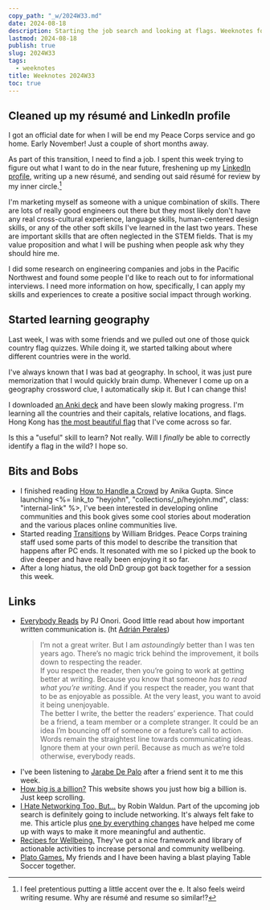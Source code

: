 ```yaml
---
copy_path: "_w/2024W33.md"
date: 2024-08-18
description: Starting the job search and looking at flags. Weeknotes for the 33rd week of the year 2024.
lastmod: 2024-08-18
publish: true
slug: 2024W33
tags:
  - weeknotes
title: Weeknotes 2024W33
toc: true
---
```


## Cleaned up my résumé and LinkedIn profile

I got an official date for when I will be end my Peace Corps service and go home. Early November! Just a couple of short months away.

As part of this transition, I need to find a job. I spent this week trying to figure out what I want to do in the near future, freshening up my [LinkedIn profile](https://www.linkedin.com/in/westley-winks/), writing up a new résumé, and sending out said résumé for review by my inner circle.[^1]

I'm marketing myself as someone with a unique combination of skills. There are lots of really good engineers out there but they most likely don't have any real cross-cultural experience, language skills, human-centered design skills, or any of the other soft skills I've learned in the last two years. These are important skills that are often neglected in the STEM fields. That is my value proposition and what I will be pushing when people ask why they should hire me.

I did some research on engineering companies and jobs in the Pacific Northwest and found some people I'd like to reach out to for informational interviews. I need more information on how, specifically, I can apply my skills and experiences to create a positive social impact through working.

## Started learning geography

Last week, I was with some friends and we pulled out one of those quick country flag quizzes. While doing it, we started talking about where different countries were in the world.

I've always known that I was bad at geography. In school, it was just pure memorization that I would quickly brain dump. Whenever I come up on a geography crossword clue, I automatically skip it. But I can change this!

I downloaded [an Anki deck](https://github.com/anki-geo/ultimate-geography) and have been slowly making progress. I'm learning all the countries and their capitals, relative locations, and flags. Hong Kong has [the most beautiful flag](https://www.britannica.com/topic/flag-of-Hong-Kong) that I've come across so far.

Is this a "useful" skill to learn? Not really. Will I *finally* be able to correctly identify a flag in the wild? I hope so.

## Bits and Bobs

- I finished reading [How to Handle a Crowd](https://bookshop.org/p/books/how-to-handle-a-crowd-the-art-of-creating-healthy-and-dynamic-online-communities-anika-gupta/12581968?ean=9781982132316) by Anika Gupta. Since launching <%= link_to "heyjohn", "collections/_p/heyjohn.md", class: "internal-link" %>, I've been interested in developing online communities and this book gives some cool stories about moderation and the various places online communities live.
- Started reading [Transitions](https://wmbridges.com/books/) by William Bridges. Peace Corps training staff used some parts of this model to describe the transition that happens after PC ends. It resonated with me so I picked up the book to dive deeper and have really been enjoying it so far.
- After a long hiatus, the old DnD group got back together for a session this week.

## Links

- [Everybody Reads](https://pjonori.blog/posts/everybody-reads/) by PJ Onori. Good little read about how important written communication is. (ht [Adrián Perales](https://adrianperales.com/2024/08/navegante-inquieto-24-04/))
	> I’m not a great writer. But I am *astoundingly* better than I was ten years ago. There’s no magic trick behind the improvement, it boils down to respecting the reader.  
	> If you respect the reader, then you’re going to work at getting better at writing. Because you know that someone *has to read what you’re writing*. And if you respect the reader, you want that to be as enjoyable as possible. At the very least, you want to avoid it being unenjoyable.  
	> The better I write, the better the readers’ experience. That could be a friend, a team member or a complete stranger. It could be an idea I’m bouncing off of someone or a feature’s call to action. Words remain the straightest line towards communicating ideas. Ignore them at your own peril. Because as much as we’re told otherwise, everybody reads.
- I've been listening to [Jarabe De Palo](https://open.spotify.com/track/5omgFpiMt1CGHjQGfkwzvz?si=kfUAFG8sRbCVomiGg7SPhA) after a friend sent it to me this week.
- [How big is a billion?](https://aeiowu.com/billion/) This website shows you just how big a billion is. Just keep scrolling.
- [I Hate Networking Too, But...](https://amugofinsights.substack.com/p/i-hate-networking-too-but) by Robin Waldun. Part of the upcoming job search is definitely going to include networking. It's always felt fake to me. This article plus [one by everything changes](https://everythingchanges.us/blog/make-kin-not-nets/) have helped me come up with ways to make it more meaningful and authentic.
- [Recipes for Wellbeing.](https://www.recipesforwellbeing.org/) They've got a nice framework and library of actionable activities to increase personal and community wellbeing.
- [Plato Games.](https://platoapp.com/) My friends and I have been having a blast playing Table Soccer together.

[^1]: I feel pretentious putting a little accent over the e. It also feels weird writing resume. Why are résumé and resume so similar!?
